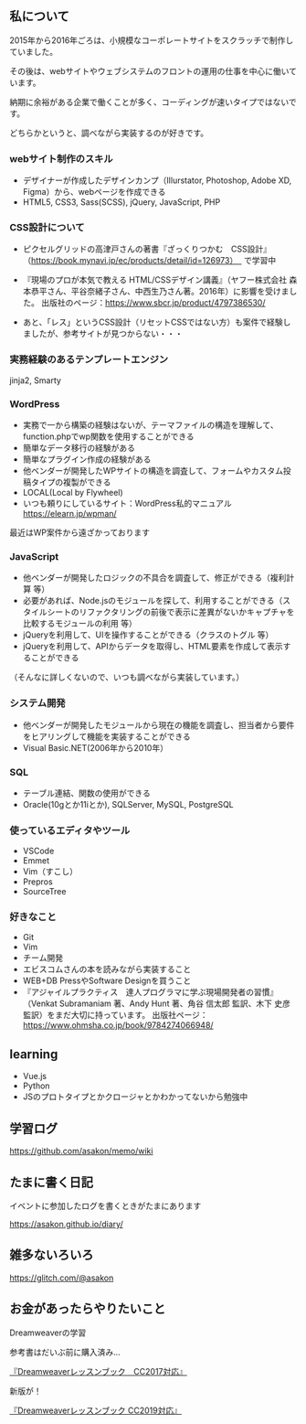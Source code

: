 ## 私について

2015年から2016年ごろは、小規模なコーポレートサイトをスクラッチで制作していました。

その後は、webサイトやウェブシステムのフロントの運用の仕事を中心に働いています。

納期に余裕がある企業で働くことが多く、コーディングが速いタイプではないです。

どちらかというと、調べながら実装するのが好きです。

### webサイト制作のスキル

- デザイナーが作成したデザインカンプ（Illurstator, Photoshop, Adobe XD, Figma）から、webページを作成できる
- HTML5, CSS3, Sass(SCSS), jQuery, JavaScript, PHP

### CSS設計について

- ピクセルグリッドの高津戸さんの著書『ざっくりつかむ　CSS設計』（https://book.mynavi.jp/ec/products/detail/id=126973）　
で学習中


- 『現場のプロが本気で教える HTML/CSSデザイン講義』（ヤフー株式会社 森本恭平さん、平谷奈緒子さん、中西生乃さん著。2016年）に影響を受けました。
出版社のページ：https://www.sbcr.jp/product/4797386530/

- あと、「レス」というCSS設計（リセットCSSではない方）も案件で経験しましたが、参考サイトが見つからない・・・


### 実務経験のあるテンプレートエンジン

jinja2, Smarty

### WordPress

- 実務で一から構築の経験はないが、テーマファイルの構造を理解して、function.phpでwp関数を使用することができる
- 簡単なデータ移行の経験がある
- 簡単なプラグイン作成の経験がある
- 他ベンダーが開発したWPサイトの構造を調査して、フォームやカスタム投稿タイプの複製ができる
- LOCAL(Local by Flywheel)
- いつも頼りにしているサイト：WordPress私的マニュアル https://elearn.jp/wpman/

最近はWP案件から遠ざかっております

### JavaScript

- 他ベンダーが開発したロジックの不具合を調査して、修正ができる（複利計算 等）
- 必要があれば、Node.jsのモジュールを探して、利用することができる（スタイルシートのリファクタリングの前後で表示に差異がないかキャプチャを比較するモジュールの利用 等）
- jQueryを利用して、UIを操作することができる（クラスのトグル 等）
- jQueryを利用して、APIからデータを取得し、HTML要素を作成して表示することができる

（そんなに詳しくないので、いつも調べながら実装しています。）

### システム開発

- 他ベンダーが開発したモジュールから現在の機能を調査し、担当者から要件をヒアリングして機能を実装することができる
- Visual Basic.NET(2006年から2010年）

### SQL

- テーブル連結、関数の使用ができる
- Oracle(10gとか11iとか), SQLServer, MySQL, PostgreSQL

### 使っているエディタやツール

- VSCode
- Emmet
- Vim（すこし）
- Prepros
- SourceTree

### 好きなこと
- Git
- Vim
- チーム開発
- エビスコムさんの本を読みながら実装すること
- WEB+DB PressやSoftware Designを買うこと
- 『アジャイルプラクティス　達人プログラマに学ぶ現場開発者の習慣』（Venkat Subramaniam 著、Andy Hunt 著、角谷 信太郎 監訳、木下 史彦 監訳）をまだ大切に持っています。
出版社ページ：https://www.ohmsha.co.jp/book/9784274066948/

## learning
- Vue.js
- Python
- JSのプロトタイプとかクロージャとかわかってないから勉強中


## 学習ログ

https://github.com/asakon/memo/wiki

## たまに書く日記

イベントに参加したログを書くときがたまにあります

https://asakon.github.io/diary/

## 雑多ないろいろ

https://glitch.com/@asakon


## お金があったらやりたいこと

Dreamweaverの学習

参考書はだいぶ前に購入済み…

[『Dreamweaverレッスンブック　CC2017対応』](https://www.socym.co.jp/book/1096)

新版が！

[『Dreamweaverレッスンブック CC2019対応』](https://www.socym.co.jp/book/1197)
